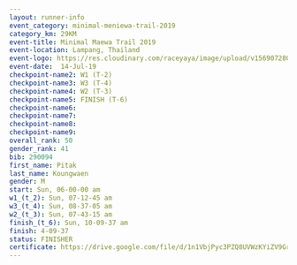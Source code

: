 ```yaml
---
layout: runner-info 
event_category: minimal-meniewa-trail-2019 
category_km: 29KM 
event-title: Minimal Maewa Trail 2019 
event-location: Lampang, Thailand 
event-logo: https://res.cloudinary.com/raceyaya/image/upload/v1569072805/logo/minimal-trail_ktnvsp.jpg 
event-date:  14-Jul-19 
checkpoint-name2: W1 (T-2) 
checkpoint-name3: W3 (T-4) 
checkpoint-name4: W2 (T-3) 
checkpoint-name5: FINISH (T-6) 
checkpoint-name6: 
checkpoint-name7: 
checkpoint-name8: 
checkpoint-name9: 
overall_rank: 50
gender_rank: 41
bib: 290094
first_name: Pitak
last_name: Koungwaen
gender: M
start: Sun, 06-00-00 am
w1_(t_2): Sun, 07-12-45 am
w3_(t_4): Sun, 08-37-05 am
w2_(t_3): Sun, 07-43-15 am
finish_(t_6): Sun, 10-09-37 am
finish: 4-09-37
status: FINISHER
certificate: https://drive.google.com/file/d/1n1VbjPyc3PZQ8UVWzKYiZV9Gr5EvlRoU/view?usp=sharing
---
```

